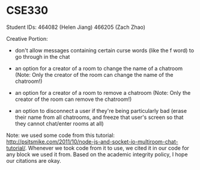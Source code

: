 # CSE330

Student IDs:
464082 (Helen Jiang)
466205 (Zach Zhao)

Creative Portion:
- don't allow messages containing certain curse words (like the f word) to go through in the chat

- an option for a creator of a room to change the name of a chatroom
(Note: Only the creator of the room can change the name of the chatroom!)

- an option for a creator of a room to remove a chatroom
(Note: Only the creator of the room can remove the chatroom!)

- an option to disconnect a user if they're being particularly bad (erase their name from all chatrooms, and freeze that user's screen so that they cannot chat/enter rooms at all)


Note: we used some code from this tutorial: http://psitsmike.com/2011/10/node-js-and-socket-io-multiroom-chat-tutorial/. Whenever we took code from it to use, we cited it in our code for any block we used it from. Based on the academic integrity policy, I hope our citations are okay.
